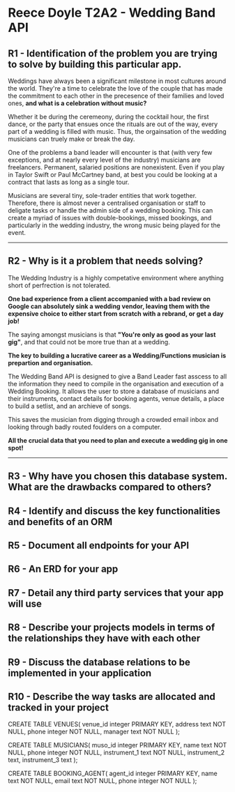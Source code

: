 # Reece Doyle T2A2 -  Wedding Band API
## R1 - Identification of the problem you are trying to solve by building this particular app.
Weddings have always been a significant milestone in most cultures around the world. They're a time to celebrate the love of the couple that has made the commitment to each other in the precesence of their families and loved ones, **and what is a celebration without music?**

Whether it be during the ceremeony, during the cocktail hour, the first dance, or the party that ensues once the rituals are out of the way, every part of a wedding is filled with music. Thus, the orgainsation of the wedding musicians can truely make or break the day.

One of the problems a band leader will encounter is that (with very few exceptions, and at nearly every level of the industry) musicians are freelancers. Permanent, salaried positions are nonexistent. Even if you play in Taylor Swift or Paul McCartney band, at best you could be looking at a contract that lasts as long as a single tour. 

Musicians are several tiny, sole-trader entities that work together. Therefore, there is almost never a centralised organisation or staff to deligate tasks or handle the admin side of a wedding booking. This can create a myriad of issues with double-bookings, missed bookings, and particularly in the wedding industry, the wrong music being played for the event.
***

## R2 - Why is it a problem that needs solving?
The Wedding Industry is a highly competative environment where anything short of perfrection is not tolerated. 

**One bad experience from a client accompanied with a bad review on Google can absolutely sink a wedding vendor, leaving them with the expensive choice to either start from scratch with a rebrand, or get a day job!**

The saying amongst musicians is that **"You're only as good as your last gig"**, and that could not be more true than at a wedding. 

**The key to building a lucrative career as a Wedding/Functions musician is prepartion and organisation.**

The Wedding Band API is designed to give a Band Leader fast asscess to all the information they need to compile in the organisation and execution of a Wedding Booking. It allows the user to store a database of musicians and their instruments, contact details for booking agents, venue details, a place to build a setlist, and an archieve of songs. 

This saves the musician from digging through a crowded email inbox and looking through badly routed foulders on a computer. 

**All the crucial data that you need to plan and execute a wedding gig in one spot!**
***

## R3 - Why have you chosen this database system. What are the drawbacks compared to others?


## R4 - Identify and discuss the key functionalities and benefits of an ORM


## R5 - Document all endpoints for your API


## R6 - An ERD for your app


## R7 - Detail any third party services that your app will use


## R8 - Describe your projects models in terms of the relationships they have with each other


## R9 - Discuss the database relations to be implemented in your application


## R10 - Describe the way tasks are allocated and tracked in your project

CREATE TABLE VENUES(
venue_id integer PRIMARY KEY,
address text NOT NULL,
phone integer NOT NULL,
manager text NOT NULL
);

CREATE TABLE MUSICIANS(
muso_id integer PRIMARY KEY,
name text NOT NULL,
phone integer NOT NULL,
instrument_1 text NOT NULL,
instrument_2 text,
instrument_3 text
);

CREATE TABLE BOOKING_AGENT(
agent_id integer PRIMARY KEY,
name text NOT NULL,
email text NOT NULL,
phone integer NOT NULL
);

